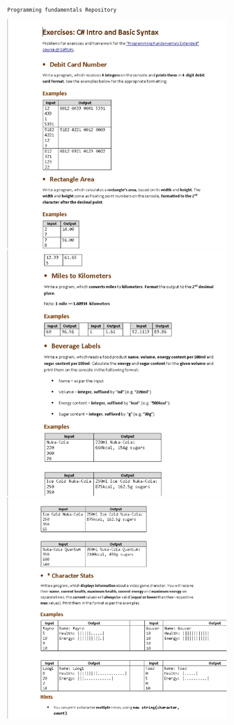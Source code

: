  `Programming fundamentals Repository`

![alt tag](https://github.com/March-2018-Tech-Module-Group-Task/programming-fundamentals/blob/master/firstPart.png)
![alt tag](https://github.com/March-2018-Tech-Module-Group-Task/programming-fundamentals/blob/master/secondPart.png)
![alt tag](https://github.com/March-2018-Tech-Module-Group-Task/programming-fundamentals/blob/master/thirdPart.png)

